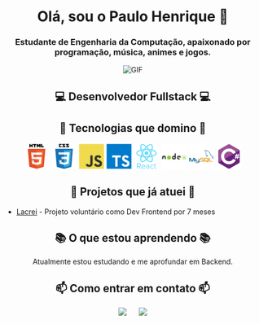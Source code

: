 <h1 align="center">Olá, sou o Paulo Henrique 👋</h1>
<h3 align="center">Estudante de Engenharia da Computação, apaixonado por programação, música, animes e jogos.</h3>
<div align="center">
  <img src="https://user-images.githubusercontent.com/104540624/186406567-31e971b4-9c79-461a-be7c-d2a76fce485c.gif" alt="GIF" width="500" height="320" />
</div>
<h2 align="center">💻 Desenvolvedor Fullstack 💻</h2>
<h2 align="center">🚀 Tecnologias que domino 🚀</h2>
<p align="center">
  <img src="https://raw.githubusercontent.com/devicons/devicon/master/icons/html5/html5-original-wordmark.svg" alt="html5" width="50" height="50"/>
  <img src="https://raw.githubusercontent.com/devicons/devicon/master/icons/css3/css3-original-wordmark.svg" alt="css3" width="50" height="50"/>
  <img src="https://raw.githubusercontent.com/devicons/devicon/master/icons/javascript/javascript-original.svg" alt="javascript" width="50" height="50"/>
  <img src="https://raw.githubusercontent.com/devicons/devicon/master/icons/typescript/typescript-original.svg" alt="typescript" width="50" height="50"/>
  <img src="https://raw.githubusercontent.com/devicons/devicon/master/icons/react/react-original-wordmark.svg" alt="react" width="50" height="50"/>
  <img src="https://raw.githubusercontent.com/devicons/devicon/master/icons/nodejs/nodejs-original-wordmark.svg" alt="nodejs" width="50" height="50"/>
  <img src="https://raw.githubusercontent.com/devicons/devicon/master/icons/mysql/mysql-original-wordmark.svg" alt="mysql" width="50" height="50"/>
  <img src="https://raw.githubusercontent.com/devicons/devicon/master/icons/csharp/csharp-original.svg" alt="csharp" width="50" height="50"/>
</p>
<h2 align="center">👀 Projetos que já atuei 👀</h2>
<ul>
  <li><a href="https://www.linkedin.com/company/lacrei/?originalSubdomain=br"
         >Lacrei</a> - Projeto voluntário como Dev Frontend por 7 meses</li>
</ul>
<h2 align="center">📚 O que estou aprendendo 📚</h2>
<p align="center">
  Atualmente estou estudando e me aprofundar em Backend.
</p>
<h2 align="center">📫 Como entrar em contato 📫</h2>
<p align="center">
  <a href="https://www.linkedin.com/in/phcsilva056/" target="_blank"><img src="https://img.shields.io/badge/LinkedIn-0077B5?style=flat&logo=linkedin&logoColor=white"/></a> &nbsp;&nbsp;&nbsp;&nbsp;
<a href="https://discordapp.com/users/358228563847151616" target="_blank"><img src="https://img.shields.io/badge/Discord-7289DA?style=flat&logo=discord&logoColor=white"/></a>
</p>
